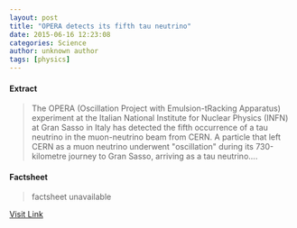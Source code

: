 ```yaml
---
layout: post
title: "OPERA detects its fifth tau neutrino"
date: 2015-06-16 12:23:08
categories: Science
author: unknown author
tags: [physics]
---
```



#### Extract
>The OPERA (Oscillation Project with Emulsion-tRacking Apparatus) experiment at the Italian National Institute for Nuclear Physics (INFN) at Gran Sasso in Italy has detected the fifth occurrence of a tau neutrino in the muon-neutrino beam from CERN. A particle that left CERN as a muon neutrino underwent "oscillation" during its 730-kilometre journey to Gran Sasso, arriving as a tau neutrino....

#### Factsheet
>factsheet unavailable

[Visit Link](http://phys.org/news353661759.html)


